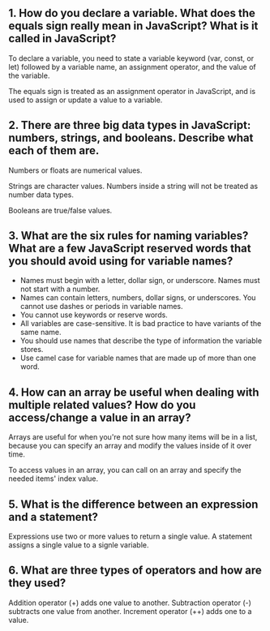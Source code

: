 ## 1. How do you declare a variable. What does the equals sign really mean in JavaScript? What is it called in JavaScript?

To declare a variable, you need to state a variable keyword (var, const, or let) followed by a variable name, an assignment operator, and the value of the variable.

The equals sign is treated as an assignment operator in JavaScript, and is used to assign or update a value to a variable.

## 2. There are three big data types in JavaScript: numbers, strings, and booleans. Describe what each of them are.

Numbers or floats are numerical values.

Strings are character values. Numbers inside a string will not be treated as number data types.

Booleans are true/false values.

## 3. What are the six rules for naming variables? What are a few JavaScript reserved words that you should avoid using for variable names?

- Names must begin with a letter, dollar sign, or underscore. Names must not start with a number.
- Names can contain letters, numbers, dollar signs, or underscores. You cannot use dashes or periods in variable names.
- You cannot use keywords or reserve words.
- All variables are case-sensitive. It is bad practice to have variants of the same name.
- You should use names that describe the type of information the variable stores.
- Use camel case for variable names that are made up of more than one word.


## 4. How can an array be useful when dealing with multiple related values? How do you access/change a value in an array?

Arrays are useful for when you're not sure how many items will be in a list, because you can specify an array and modify the values inside of it over time.

To access values in an array, you can call on an array and specify the needed items' index value.

## 5. What is the difference between an expression and a statement?

Expressions use two or more values to return a single value. A statement assigns a single value to a signle variable.

## 6. What are three types of operators and how are they used?

Addition operator (+) adds one value to another.
Subtraction operator (-) subtracts one value from another.
Increment operator (++) adds one to a value.
